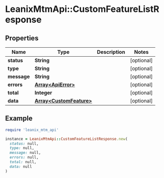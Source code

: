 # LeanixMtmApi::CustomFeatureListResponse

## Properties

| Name | Type | Description | Notes |
| ---- | ---- | ----------- | ----- |
| **status** | **String** |  | [optional] |
| **type** | **String** |  | [optional] |
| **message** | **String** |  | [optional] |
| **errors** | [**Array&lt;ApiError&gt;**](ApiError.md) |  | [optional] |
| **total** | **Integer** |  | [optional] |
| **data** | [**Array&lt;CustomFeature&gt;**](CustomFeature.md) |  | [optional] |

## Example

```ruby
require 'leanix_mtm_api'

instance = LeanixMtmApi::CustomFeatureListResponse.new(
  status: null,
  type: null,
  message: null,
  errors: null,
  total: null,
  data: null
)
```

